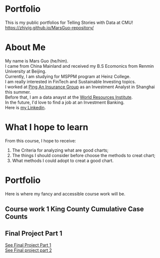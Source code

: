 # Portfolio
This is my public portfolios for Telling Stories with Data at CMU!\
https://zhiyig.github.io/MarsGuo-repository/

# About Me
My name is Mars Guo (he/him).\
I came from China Mainland and received my B.S Ecomonics from Renmin University at Beijing.\
Currently, I am studying for MSPPM program at Heinz College.\
I am really interested in FinTech and Sustainable Investing topics.\
I worked at [Ping An Insurance Group](https://group.pingan.com) as an Investment Analyst in Shanghai this summer.\
Before that, I am a data anayst at the [World Resources Institute](https://www.wri.org).\
In the future, I'd love to find a job at an Investment Banking.\
Here is [my Linkedin](https://www.linkedin.com/in/zhiyi-guo98/).


# What I hope to learn
From this course, I hope to receive:
1. The Criteria for analyzing what are good charts;
2. The things I should consider before choose the methods to creat chart;
3. What methods I could adopt to creat a good chart.


# Portfolio
Here is where my fancy and accessible course work will be.
## Course work 1 King County Cumulative Case Counts
<div class="flourish-embed flourish-chart" data-src="visualisation/7639995"><script src="https://public.flourish.studio/resources/embed.js"></script></div>

## Final Project Part 1
[See Final Project Part 1](/Final_Project_Part1.md)\
[See Final project part 2](/final_project_part2.md)

